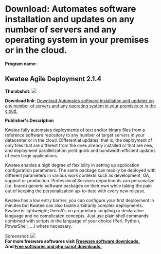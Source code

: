 # Download: Automates software installation and updates on any number of servers and any operating system in your premises or in the cloud.

**Program name:**

## Kwatee Agile Deployment 2.1.4

  
**Thumbshot:** ![](http://www.freewarefiles.com/screenshot/kwatee_md.jpg)   
  
**Download link:** [Download Automates software installation and updates on any number of servers and any operating system in your premises or in the cloud.](http://freesoftwares.boysofts.com/Kwatee-Agile-Deployment_program_76398.html)  
  


**Publisher's Description**  
  


Kwatee fully automates deployments of text and/or binary files from a reference software repository to any number of target servers in your datacenter or in the cloud. Differential updates, that is, the deployment of only files that are different from the ones already installed or that are new, and deployment parallelization yield quick and bandwidth efficient updates of even large applications. 

Kwatee enables a high degree of flexibility in setting up application configuration parameters. The same package can readily be deployed with different parameters in various work contexts such as development, QA, support or production. Professional Services departments can personalize (i.e. brand) generic software packages on their own while taking the pain out of keeping the personalization up-to-date with every new release.

Kwatee has a low entry barrier; you can configure your first deployment in minutes but Kwatee can also tackle arbitrarily complex deployments. Kwatee is lightweight; thereA's no proprietary scripting or declarative language and no complicated concepts. Just use plain shell commands combined with scripts in the language of your choice (Perl, Python, PowerShell, ...) where necessary.

  
  
Screenshot: ![](http://www.freewarefiles.com/screenshot/kwatee.jpg)   
**For more freeware softwares visit [Freeware software downloads.](http://freesoftwares.boysofts.com/)**   
**And [Free softwares and php script downloads.](http://www.boysofts.com/)**
